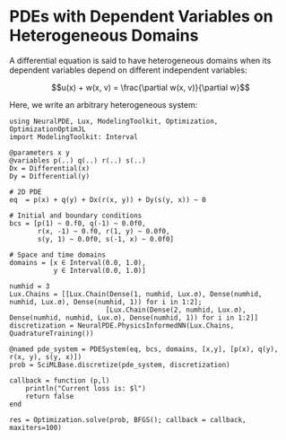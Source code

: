 # PDEs with Dependent Variables on Heterogeneous Domains

A differential equation is said to have heterogeneous domains when its dependent variables
depend on different independent variables:

```math
u(x) + w(x, v) = \frac{\partial w(x, v)}{\partial w}
```

Here, we write an arbitrary heterogeneous system:

```@example heterogeneous
using NeuralPDE, Lux, ModelingToolkit, Optimization, OptimizationOptimJL
import ModelingToolkit: Interval

@parameters x y
@variables p(..) q(..) r(..) s(..)
Dx = Differential(x)
Dy = Differential(y)

# 2D PDE
eq  = p(x) + q(y) + Dx(r(x, y)) + Dy(s(y, x)) ~ 0

# Initial and boundary conditions
bcs = [p(1) ~ 0.f0, q(-1) ~ 0.0f0,
       r(x, -1) ~ 0.f0, r(1, y) ~ 0.0f0,
       s(y, 1) ~ 0.0f0, s(-1, x) ~ 0.0f0]

# Space and time domains
domains = [x ∈ Interval(0.0, 1.0),
           y ∈ Interval(0.0, 1.0)]

numhid = 3
Lux.Chains = [[Lux.Chain(Dense(1, numhid, Lux.σ), Dense(numhid, numhid, Lux.σ), Dense(numhid, 1)) for i in 1:2];
                        [Lux.Chain(Dense(2, numhid, Lux.σ), Dense(numhid, numhid, Lux.σ), Dense(numhid, 1)) for i in 1:2]]
discretization = NeuralPDE.PhysicsInformedNN(Lux.Chains, QuadratureTraining())

@named pde_system = PDESystem(eq, bcs, domains, [x,y], [p(x), q(y), r(x, y), s(y, x)])
prob = SciMLBase.discretize(pde_system, discretization)

callback = function (p,l)
    println("Current loss is: $l")
    return false
end

res = Optimization.solve(prob, BFGS(); callback = callback, maxiters=100)
```
